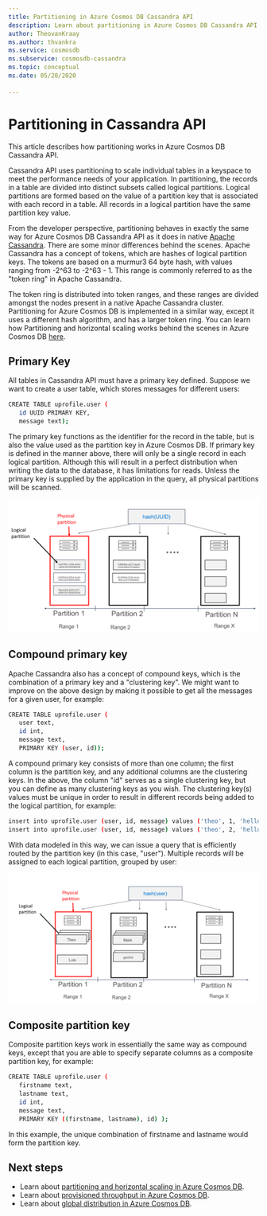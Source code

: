 ```yaml
---
title: Partitioning in Azure Cosmos DB Cassandra API
description: Learn about partitioning in Azure Cosmos DB Cassandra API
author: TheovanKraay
ms.author: thvankra
ms.service: cosmosdb
ms.subservice: cosmosdb-cassandra
ms.topic: conceptual
ms.date: 05/20/2020

---
```


# Partitioning in Cassandra API

This article describes how partitioning works in Azure Cosmos DB Cassandra API. 

Cassandra API uses partitioning to scale individual tables in a keyspace to meet the performance needs of your application. In partitioning, the records in a table are divided into distinct subsets called logical partitions. Logical partitions are formed based on the value of a partition key that is associated with each record in a table. All records in a logical partition have the same partition key value. 

From the developer perspective, partitioning behaves in exactly the same way for Azure Cosmos DB Cassandra API as it does in native [Apache Cassandra](https://cassandra.apache.org/). There are some minor differences behind the scenes. Apache Cassandra has a concept of tokens, which are hashes of logical partition keys. The tokens are based on a murmur3 64 byte hash, with values ranging from -2^63 to -2^63 - 1. This range is commonly referred to as the "token ring" in Apache Cassandra. 

The token ring is distributed into token ranges, and these ranges are divided amongst the nodes present in a native Apache Cassandra cluster. Partitioning for Azure Cosmos DB is implemented in a similar way, except it uses a different hash algorithm, and has a larger token ring. You can learn how Partitioning and horizontal scaling works behind the scenes in Azure Cosmos DB [here](partition-data.md).


## Primary Key

All tables in Cassandra API must have a primary key defined. Suppose we want to create a user table, which stores messages for different users:

```bash
CREATE TABLE uprofile.user ( 
   id UUID PRIMARY KEY, 
   message text);
```

The primary key functions as the identifier for the record in the table, but is also the value used as the partition key in Azure Cosmos DB. If primary key is defined in the manner above, there will only be a single record in each logical partition. Although this will result in a perfect distribution when writing the data to the database, it has limitations for reads. Unless the primary key is supplied by the application in the query, all physical partitions will be scanned. 

![partitions](./media/cassandra-partitioning/cassandra-partitioning.png)


## Compound primary key

Apache Cassandra also has a concept of compound keys, which is the combination of a primary key and a "clustering key". We might want to improve on the above design by making it possible to get all the messages for a given user, for example:

```bash
CREATE TABLE uprofile.user (
   user text,  
   id int, 
   message text, 
   PRIMARY KEY (user, id));
```

A compound primary key consists of more than one column; the first column is the partition key, and any additional columns are the clustering keys. In the above, the column "id" serves as a single clustering key, but you can define as many clustering keys as you wish. The clustering key(s) values must be unique in order to result in  different records being added to the logical partition, for example:

```bash
insert into uprofile.user (user, id, message) values ('theo', 1, 'hello');
insert into uprofile.user (user, id, message) values ('theo', 2, 'hello again');
```

With data modeled in this way, we can issue a query that is efficiently routed by the partition key (in this case, "user"). Multiple records will be assigned to each logical partition, grouped by user:

![partitions](./media/cassandra-partitioning/cassandra-partitioning2.png)


## Composite partition key

Composite partition keys work in essentially the same way as compound keys, except that you are able to specify separate columns as a composite partition key, for example:

```bash
CREATE TABLE uprofile.user ( 
   firstname text, 
   lastname text,
   id int,  
   message text, 
   PRIMARY KEY ((firstname, lastname), id) );
```
In this example, the unique combination of firstname and lastname would form the partition key. 


## Next steps

* Learn about [partitioning and horizontal scaling in Azure Cosmos DB](partition-data.md).
* Learn about [provisioned throughput in Azure Cosmos DB](request-units.md).
* Learn about [global distribution in Azure Cosmos DB](distribute-data-globally.md).

